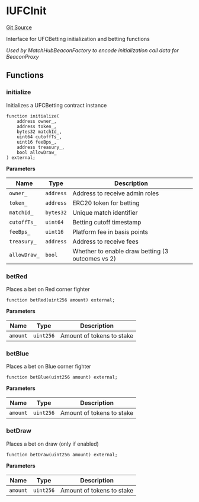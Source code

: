 # IUFCInit
[Git Source](https://github.com/ChilizTV/smart-contracts/blob/5df5cfe0612ac659a912e036eb003da070811361/src/interfaces/IUFCInit.sol)

Interface for UFCBetting initialization and betting functions

*Used by MatchHubBeaconFactory to encode initialization call data for BeaconProxy*


## Functions
### initialize

Initializes a UFCBetting contract instance


```solidity
function initialize(
    address owner_,
    address token_,
    bytes32 matchId_,
    uint64 cutoffTs_,
    uint16 feeBps_,
    address treasury_,
    bool allowDraw_
) external;
```
**Parameters**

|Name|Type|Description|
|----|----|-----------|
|`owner_`|`address`|Address to receive admin roles|
|`token_`|`address`|ERC20 token for betting|
|`matchId_`|`bytes32`|Unique match identifier|
|`cutoffTs_`|`uint64`|Betting cutoff timestamp|
|`feeBps_`|`uint16`|Platform fee in basis points|
|`treasury_`|`address`|Address to receive fees|
|`allowDraw_`|`bool`|Whether to enable draw betting (3 outcomes vs 2)|


### betRed

Places a bet on Red corner fighter


```solidity
function betRed(uint256 amount) external;
```
**Parameters**

|Name|Type|Description|
|----|----|-----------|
|`amount`|`uint256`|Amount of tokens to stake|


### betBlue

Places a bet on Blue corner fighter


```solidity
function betBlue(uint256 amount) external;
```
**Parameters**

|Name|Type|Description|
|----|----|-----------|
|`amount`|`uint256`|Amount of tokens to stake|


### betDraw

Places a bet on draw (only if enabled)


```solidity
function betDraw(uint256 amount) external;
```
**Parameters**

|Name|Type|Description|
|----|----|-----------|
|`amount`|`uint256`|Amount of tokens to stake|


